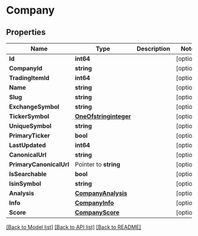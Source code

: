 # Company

## Properties

Name | Type | Description | Notes
------------ | ------------- | ------------- | -------------
**Id** | **int64** |  | [optional] 
**CompanyId** | **string** |  | [optional] 
**TradingItemId** | **int64** |  | [optional] 
**Name** | **string** |  | [optional] 
**Slug** | **string** |  | [optional] 
**ExchangeSymbol** | **string** |  | [optional] 
**TickerSymbol** | [**OneOfstringinteger**](oneOf&lt;string,integer&gt;.md) |  | [optional] 
**UniqueSymbol** | **string** |  | [optional] 
**PrimaryTicker** | **bool** |  | [optional] 
**LastUpdated** | **int64** |  | [optional] 
**CanonicalUrl** | **string** |  | [optional] 
**PrimaryCanonicalUrl** | Pointer to **string** |  | [optional] 
**IsSearchable** | **bool** |  | [optional] 
**IsinSymbol** | **string** |  | [optional] 
**Analysis** | [**CompanyAnalysis**](company_analysis.md) |  | [optional] 
**Info** | [**CompanyInfo**](company_info.md) |  | [optional] 
**Score** | [**CompanyScore**](company_score.md) |  | [optional] 

[[Back to Model list]](../README.md#documentation-for-models) [[Back to API list]](../README.md#documentation-for-api-endpoints) [[Back to README]](../README.md)


